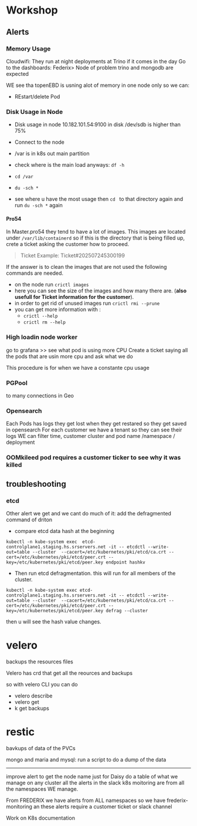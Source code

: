 # Workshop

## Alerts
### Memory Usage 

Cloudwifi: They run at night deployments at Trino
if it comes in the day
Go to the dashboards: Federix> Node of problem
trino and mongodb are expected


WE see tha topenEBD is usning alot of memory in one node only so we can:
- REstart/delete Pod

### Disk Usage in Node

 - Disk usage in node 10.182.101.54:9100 in disk /dev/sdb is higher than 75%

- Connect to the node
- /var is in k8s out main partition 
-  check where is the main load anyways: `df -h`
- `cd /var`
- `du -sch *`
- see where u have the most usage then `cd ` to that directory again and run `du -sch *` again 

#### Pro54
In Master.pro54 they tend to have a lot of images. 
This images are located under `/var/lib/containerd` so if this is the directory that is being filled up, crete a ticket asking the customer how to proceed.
> Ticket Example: Ticket#202507245300199

If the answer is to clean the images that are not used the following commands are needed. 

- on the node run `crictl images`
- here you can see the size of the images and how many there are. (**also usefull for Ticket information for the customer**).
- in order to get rid of unused images run `crictl rmi --prune`
- you can get more information with : 
    - `crictl --help`
    - `crictl rm --help`


### High loadin node worker

go to grafana >> see what pod is using more CPU
Create a ticket saying all the pods that are usin more cpu and ask what we do


This procedure is for when we have a constante cpu usage


###  PGPool
to many connections in Geo



### Opensearch

Each Pods has logs
they get lost when they get restared so they get saved in opensearch
For each customer we have a tenant so they can see their logs
WE can filter time, customer cluster and pod name /namespace / deployment



### OOMkileed pod requires a customer ticker to see why it was killed

## troubleshooting
### etcd
Other alert we get and we cant do much of it: add the defragmented command of driton

- compare etcd data hash at the beginning
```
kubectl -n kube-system exec  etcd-controlplane1.staging.hs.srservers.net -it -- etcdctl --write-out=table --cluster  --cacert=/etc/kubernetes/pki/etcd/ca.crt --cert=/etc/kubernetes/pki/etcd/peer.crt --key=/etc/kubernetes/pki/etcd/peer.key endpoint hashkv
```

- Then run etcd defragmentation. this will run for all members of the cluster.

```
kubectl -n kube-system exec etcd-controlplane1.staging.hs.srservers.net -it -- etcdctl --write-out=table --cluster  --cacert=/etc/kubernetes/pki/etcd/ca.crt --cert=/etc/kubernetes/pki/etcd/peer.crt --key=/etc/kubernetes/pki/etcd/peer.key defrag --cluster
```
then u will see the hash value changes.



# velero 
backups the resources files

Velero has crd that get all the reources and backups

so with velero CLI you can do 
- velero describe <backup>
- velero get <backup>
- k get backups


# restic
bavkups of data of the PVCs

mongo and maria and mysql: run a script to do a dump of the data





--------------------------------
improve alert to get the node name
just for Daisy do a table of what we manage on any cluster
all the alerts in the slack k8s moitoring are from all the namespaces WE manage.

From FREDERIX we have alerts from ALL namespaces
so we have frederix-monitoring an these alerts require a customer ticket or slack channel 

Work on K8s documentation




